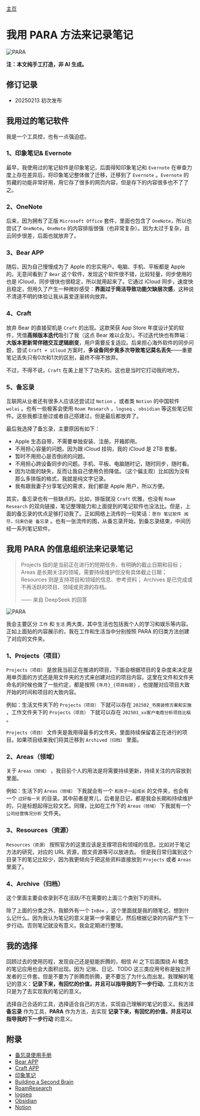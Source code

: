 [主页](/README.md)

# 我用 PARA 方法来记录笔记

![PARA](/Static/Pics/2025/20250213_我用PARA方法来记录笔记_2.JPG#center)

**注：本文纯手工打造，非 AI 生成。**

## 修订记录
* 20250213 初次发布

## 我用过的笔记软件

我是一个工具控，也有一点强迫症。

### 1、印象笔记& Evernote

最早，我使用过的笔记软件是印象笔记，后面得知印象笔记和 `Evernote`  在审查力度上存在差异后，将印象笔记整体做了迁移，迁移到了 `Evernote` 。`Evernote`  的剪藏的功能非常好用，用它存了很多的网页内容，但是存下的内容很多也不了了之。

### 2、OneNote

后来，因为拥有了正版 `Microsoft Office` 套件，里面也包含了 `OneNote`，所以也尝试了 `OneNote`。`OneNote` 的内容排版很强（也非常复杂）。因为太过于复杂，且云同步很差，后面也就放弃了。

### 3、Bear APP

随后，因为自己慢慢成为了 Apple 的忠实用户。电脑、手机、平板都是 Apple 的。无意间看到了 `Bear`  这个软件，发现这个软件很不错，比较轻量，同步使用的也是 iCloud，同步很快也很稳定，所以就用起来了。它通过 iCloud 同步，速度快且稳定，但用久了产生一种微妙感受：**界面过于简洁导致功能欠缺层次感**，这种说不清道不明的体验让我从喜爱逐渐转向放弃。

### 4、Craft

放弃 Bear 的直接契机是 `Craft`  的出现。这款荣获 App Store 年度设计奖的软件，凭借**高频版本迭代**吸引了我（这点 Bear 难以企及）。不过迭代快也有弊端：**大版本更新常伴随交互逻辑剧变**，用户需要反复适应。后来担心海外软件的同步问题，尝试 `Craft + iCloud`  方案时，**多设备同步竟多次导致笔记莫名丢失**——重要笔记丢失只有0次和1次的区别，最终不得不放弃。

不过，不得不说，`Craft`  在美上是下了功夫的。这也是当时它打动我的地方。

### 5、备忘录

互联网从业者还有很多人应该还尝试过 `Notion` ，或者类 `Notion`  的中国软件 `wolai` 。也有一些极客会使用 `Roam Research` ，`logseq` 、`obsidian`  等这些笔记软件。这些我都注册过或者自己搭建过，但是最后都放弃了。

最后我选择了备忘录，主要原因有如下：

- Apple 生态自带，不需要单独安装、注册。开箱即用。
- 不用担心容量的问题。因为跟 iCloud 挂钩，我的 iCloud 是 2TB 套餐。
- 暂时不用担心是否倒闭的问题。
- 不用担心跨设备同步的问题。手机、平板、电脑随时记，随时同步，随时看。
- 因为功能的缺失，反而让我自己使用负担降低。（这个偏主观）比如因为没有那么多排版的格式，我就是纯文字记录。
- 我有跟我妻子分享笔记的需求，我们都是 Apple 用户，所以方便。

其实，备忘录也有一些缺点的。比如，排版就没 `Craft`  优雅，也没有 `Roam Research`  的双向链接，笔记整理能力和上面提到的笔记软件也没法比。但是，上面的备忘录的优点足够打动我了。正如网络上流传的一句笑话：`愿你 笔记软件 阅尽，归来仍是 备忘录` 。也有一张流传的图，从备忘录开始，到备忘录结束，中间历经一系列笔记软件。

## 我用 PARA 的信息组织法来记录笔记

> Projects 指的是当前正在进行的短期任务，有明确的截止日期和目标；
> Areas 是长期关注的领域，需要持续维护但没有具体截止日期；
> Resources 则是支持项目和领域的信息、参考资料；
> Archives 是已完成或不再活跃的项目、领域或资源的存档。
>
>  —— 来自 DeepSeek 的回答

![PARA](/Static/Pics/2025/20250213_我用PARA方法来记录笔记_1.png#center)


我会主要区分 `工作` 和 `生活`  两大类，其中生活也包括我个人的学习和娱乐等内容。正如上面贴的内容展示的，我在工作和生活当中分别按照 PARA 的归类方法创建了对应的文件夹。

### 1、Projects（项目）

`Projects（项目）`  是放我当前正在推进的项目，下面会根据项目的复杂度来决定是用单页面的方式还是用文件夹的方式来创建对应的项目内容。这里在文件和文件夹命名的时候也做了一些约定，都是按照  `{年月}_{项目标题}`   ，也提醒对应项目大致开始的时间和项目的大致内容。

例如：生活文件夹下的 `Projects（项目）` 下就可以存在 `202502_书房装修方案和实施` ，工作文件夹下的 `Projects（项目）` 下就可以存在 `202501_xx客户电商分析项目比稿`  。

`Projects（项目）` 文件夹是我用得最多的文件夹，里面持续保留着正在进行的项目。如果项目结束我们将其迁移到 `Archived（归档）` 里面。

### 2、Areas（领域）

关于 `Areas（领域）` ，我目前个人的用法是将需要持续更新，持续关注的内容放到里面。

例如：生活下的 `Areas（领域）` 下我就会有一个 `和孩子一起成长`  的文件夹，也会有一个 `过好每一天`  的目录。其中前者是育儿，后者是日记，都是我会长期和持续维护的，只是标题起得比较文艺。同理，比如在工作下的 `Areas（领域）` 下我就有一个 `公司经营情况分析` 文件夹。

### 3、Resources（资源）

`Resources（资源）` 按照官方的这里应该是支撑项目和领域的信息。比如对于笔记方法的研究，对应的 URL 资源，图文资源等可以放进去。 但是我日常归属到这个目录下的笔记比较少，因为我更倾向于把这些资料直接放到 `Projects`  或者 `Areas`  里面了。

### 4、Archive（归档）

这个里面主要会收录到不在活跃/不在需要的上面三个类别下的资料。

除了上面的分类之外，我额外有一个 `InBox`  ，这个里面就是我的随笔记，想到什么记什么。因为我认为笔记的意义是第一步需要记，然后根据记录的内容产生下一步行动。否则笔记就没有意义。我会定期进行整理。

## 我的选择

回顾过去的使用历程，发现自己还是挺能折腾的，相信 AI 之下后面围绕 AI 概念的笔记应用也会大面积出现。因为 记账、日记、TODO 这三类应用号称是独立开发者的三件套。但是不要为了折腾而折腾，更不要忘了为什么而出发。我理解的笔记的意义：**记录下来，有回忆的价值，并且可以指导我的下一步行动**。工具和方法只是为了去实现我的笔记的意义。

选择自己合适的工具，选择适合自己的方法，实现自己理解的笔记的意义。我选择 **备忘录** 作为工具，**PARA** 作为方法，去实现 **记录下来，有回忆的价值，并且可以指导我的下一步行动** 的意义。

## 附录

- [备忘录使用手册](https://support.apple.com/zh-sg/guide/iphone/iph9e04f3be2/ios)
- [Bear APP](https://bear.app/)
- [Craft APP](https://www.craft.do/)
- [印象笔记](https://yinxiang.com/)
- [Building a Second Brain](https://book.douban.com/subject/35761116/)
- [RoamResearch](https://roamresearch.com/)
- [logseq](https://logseq.com/)
- [Obsidian](https://obsidian.md/)
- [Notion](http://notion.com/)

